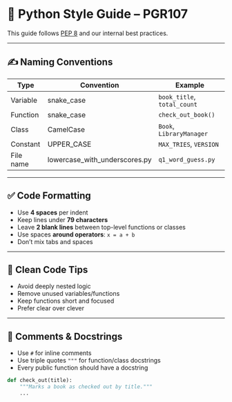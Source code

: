 # 🐍 Python Style Guide – PGR107

This guide follows [PEP 8](https://peps.python.org/pep-0008/) and our internal best practices.

---

## ✍️ Naming Conventions

| Type       | Convention            | Example                    |
|------------|------------------------|-----------------------------|
| Variable   | snake_case             | `book_title`, `total_count`|
| Function   | snake_case             | `check_out_book()`         |
| Class      | CamelCase              | `Book`, `LibraryManager`   |
| Constant   | UPPER_CASE             | `MAX_TRIES`, `VERSION`     |
| File name  | lowercase_with_underscores.py | `q1_word_guess.py`   |

---

## ✅ Code Formatting

- Use **4 spaces** per indent
- Keep lines under **79 characters**
- Leave **2 blank lines** between top-level functions or classes
- Use spaces **around operators**: `x = a + b`
- Don’t mix tabs and spaces

---

## 🧼 Clean Code Tips

- Avoid deeply nested logic
- Remove unused variables/functions
- Keep functions short and focused
- Prefer clear over clever

---

## 📝 Comments & Docstrings

- Use `#` for inline comments
- Use triple quotes `"""` for function/class docstrings
- Every public function should have a docstring

```python
def check_out(title):
    """Marks a book as checked out by title."""
    ...
```
